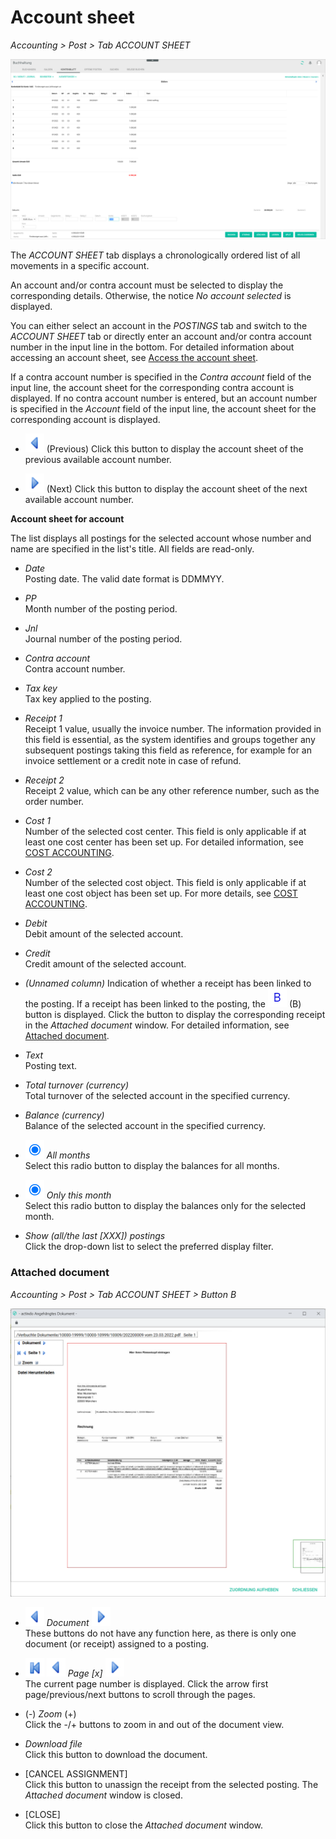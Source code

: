 # Account sheet

*Accounting > Post > Tab ACCOUNT SHEET*

![Account sheet](../../Assets/Screenshots/RetailSuiteAccounting/Book/AccountSheet/AccountSheet.png "[Account sheet]")

The *ACCOUNT SHEET* tab displays a chronologically ordered list of all movements in a specific account.   

An account and/or contra account must be selected to display the corresponding details. Otherwise, the notice *No account selected* is displayed.    

You can either select an account in the *POSTINGS* tab and switch to the *ACCOUNT SHEET* tab or directly enter an account and/or contra account number in the input line in the bottom. For detailed information about accessing an account sheet, see [Access the account sheet](../Operation/02_ReviewAccount.md#access-the-account-sheet).  

If a contra account number is specified in the *Contra account* field of the input line, the account sheet for the corresponding contra account is displayed. If no contra account number is entered, but an account number is specified in the *Account* field of the input line, the account sheet for the corresponding account is displayed.

[comment]: <> (Verweis auf Header.md)

- ![Previous](../../Assets/Icons/Previous.png "[Previous]") (Previous)
  Click this button to display the account sheet of the previous available account number.

- ![Next](../../Assets/Icons/Next.png "[Next]") (Next)
  Click this button to display the account sheet of the next available account number.


**Account sheet for account**   

The list displays all postings for the selected account whose number and name are specified in the list's title. All fields are read-only.

- *Date*  
  Posting date. The valid date format is DDMMYY.

- *PP*  
  Month number of the posting period.

- *Jnl*  
  Journal number of the posting period.

- *Contra account*  
  Contra account number.

- *Tax key*  
  Tax key applied to the posting.

- *Receipt 1*  
  Receipt 1 value, usually the invoice number. The information provided in this field is essential, as the system identifies and groups together any subsequent postings taking this field as reference, for example for an invoice settlement or a credit note in case of refund.

- *Receipt 2*  
  Receipt 2 value, which can be any other reference number, such as the order number.

- *Cost 1*  
  Number of the selected cost center. This field is only applicable if at least one cost center has been set up. For detailed information, see [COST ACCOUNTING](./02e_CostAccounting.md).

- *Cost 2*  
  Number of the selected cost object. This field is only applicable if at least one cost object has been set up. For more details, see [COST ACCOUNTING](./02e_CostAccounting.md).

- *Debit*  
  Debit amount of the selected account.

- *Credit*  
  Credit amount of the selected account.

- *(Unnamed column)*
  Indication of whether a receipt has been linked to the posting. If a receipt has been linked to the posting, the ![B](../../Assets/Icons/Beleg.png "[B]") (B) button is displayed. Click the button to display the corresponding receipt in the *Attached document* window. For detailed information, see [Attached document](#attached-document).

- *Text*  
  Posting text.

- *Total turnover (currency)*  
  Total turnover of the selected account in the specified currency.

- *Balance (currency)*  
  Balance of the selected account in the specified currency.

- ![Radio button](../../Assets/Icons/Radiobutton02.png "[Radio button]") *All months*  
  Select this radio button to display the balances for all months.

- ![Radio button](../../Assets/Icons/Radiobutton02.png "[Radio button]")  *Only this month*  
  Select this radio button to display the balances only for the selected month.

- *Show (all/the last [XXX]) postings*    
  Click the drop-down list to select the preferred display filter.


### Attached document

[comment]: <> (HG: vgl. 01_Book
-> vielleicht reicht auch ein Verweis auf das entsprechende Kapitel)

*Accounting > Post > Tab ACCOUNT SHEET > Button B*

![Attached document](../../Assets/Screenshots/RetailSuiteAccounting/Book/Bookings/AttachedDocument.png "[Attached document]")

- ![Previous](../../Assets/Icons/Previous.png "[Previous]") *Document* ![Next](../../Assets/Icons/Next.png "[Next]")   
  These buttons do not have any function here, as there is only one document (or receipt) assigned to a posting.

[comment]: <> (These buttons do have a function in "BELEGE BUCHEN/BOOK RECEIPTS". Add info? Link?)

- ![First page](../../Assets/Icons/FirstPage02.png "[Previous]") ![First page](../../Assets/Icons/Previous.png "[Previous]") *Page [x]* ![Next](../../Assets/Icons/Next.png "[Next]")  
  The current page number is displayed. Click the arrow first page/previous/next buttons to scroll through the pages.

- (-) *Zoom* (+)  
  Click the -/+ buttons to zoom in and out of the document view.

- *Download file*  
  Click this button to download the document.

[comment]: <> (HG: vgl. 01_Book)

- [CANCEL ASSIGNMENT]  
  Click this button to unassign the receipt from the selected posting. The *Attached document* window is closed.

- [CLOSE]  
  Click this button to close the *Attached document* window.


[comment]: <> (Verweis auf Input line muss noch rein -> ggf. input line als eigenen header in 01a_Bookings oder ebenso wie die anderen Funktionen in separatem Dokument, damit man darauf verweisen kann.)
